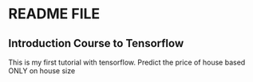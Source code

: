 # README FILE 

## Introduction Course to Tensorflow

This is my first tutorial with tensorflow. 
Predict the price of house based ONLY on house size